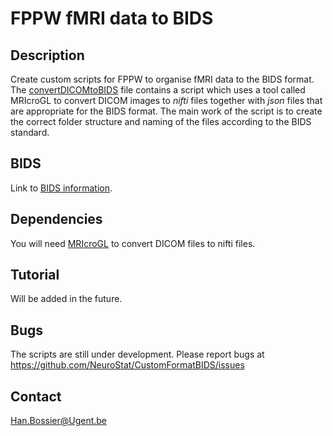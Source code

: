 # FPPW fMRI data to BIDS

## Description
Create custom scripts for FPPW to organise fMRI data to the BIDS format. <br>
The [convertDICOMtoBIDS](https://github.com/NeuroStat/CustomFormatBIDS/blob/master/convertDICOMtoBIDS.sh) file contains a script which uses a tool called MRIcroGL to convert DICOM images to *nifti* files together with *json* files that are appropriate for the BIDS format. The main work of the script is to create the correct folder structure and naming of the files according to the BIDS standard. 

## BIDS
Link to [BIDS information](http://bids.neuroimaging.io).

## Dependencies
You will need [MRIcroGL](https://www.nitrc.org/frs/?group_id=889) to convert DICOM files to nifti files.

## Tutorial

Will be added in the future.

## Bugs
The scripts are still under development. Please report bugs at
https://github.com/NeuroStat/CustomFormatBIDS/issues

## Contact
Han.Bossier@Ugent.be
